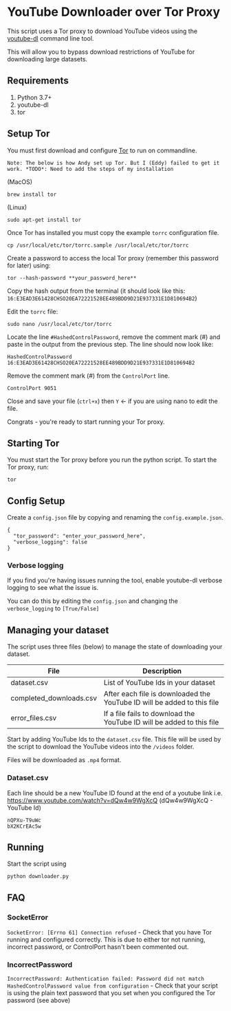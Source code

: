 # YouTube Downloader over Tor Proxy
This script uses a Tor proxy to download YouTube videos using the [youtube-dl](https://github.com/ytdl-org/youtube-dl/blob/master/README.md#readme) command line tool.

This will allow you to bypass download restrictions of YouTube for downloading large datasets.

## Requirements
1. Python 3.7+
2. youtube-dl 
3. tor 

## Setup Tor
You must first download and configure [Tor](https://www.torproject.org/) to run on commandline.
```
Note: The below is how Andy set up Tor. But I (Eddy) failed to get it work. *TODO*: Need to add the steps of my installation
```

(MacOS)
```
brew install tor
```
(Linux)
```
sudo apt-get install tor
```

Once Tor has installed you must copy the example ```torrc``` configuration file.

```
cp /usr/local/etc/tor/torrc.sample /usr/local/etc/tor/torrc
```

Create a password to access the local Tor proxy (remember this password for later) using:

```
tor --hash-password **your_password_here**
```

Copy the hash output from the terminal (it should look like this: ```16:E3EAD3E61428CHSO20EA72221528EE489BDD9D21E937331E1D810694B2```)

Edit the ```torrc``` file:

```
sudo nano /usr/local/etc/tor/torrc
```

Locate the line ```#HashedControlPassword```, remove the comment mark (#) and paste in the output from the previous step. The line should now look like:

```
HashedControlPassword 16:E3EAD3E61428CHSO20EA72221528EE489BDD9D21E937331E1D810694B2
```

Remove the comment mark (#) from the ```ControlPort``` line.
```
ControlPort 9051
```

Close and save your file (```ctrl+x```) then ```Y``` <- if you are using nano to edit the file.

Congrats - you're ready to start running your Tor proxy.

## Starting Tor
You must start the Tor proxy before you run the python script. To start the Tor proxy, run:

```
tor
```

## Config Setup
Create a ```config.json``` file by copying and renaming the ```config.example.json```.

```
{
  "tor_password": "enter_your_password_here",
  "verbose_logging": false
}
```

### Verbose logging
If you find you're having issues running the tool, enable youtube-dl verbose logging to see what the issue is.

You can do this by editing the ```config.json``` and changing the ```verbose_logging``` to ```[True/False]```

## Managing your dataset
The script uses three files (below) to manage the state of downloading your dataset.

| File                      | Description                                                             |
|---------------------------|-------------------------------------------------------------------------|
| dataset\.csv              | List of YouTube Ids in your dataset                                     |
| completed\_downloads\.csv | After each file is downloaded the YouTube ID will be added to this file |
| error\_files\.csv         | If a file fails to download the YouTube ID will be added to this file   |

Start by adding YouTube Ids to the ```dataset.csv``` file. This file will be used by the script to download the YouTube videos into the ```/videos``` folder.

Files will be downloaded as ```.mp4``` format.

### Dataset.csv
Each line should be a new YouTube ID found at the end of a youtube link i.e. https://www.youtube.com/watch?v=dQw4w9WgXcQ (dQw4w9WgXcQ - YouTube Id)

```
nQPXu-T9uWc
bX2KCrEAc5w
```

## Running
Start the script using 
```
python downloader.py
```

## FAQ
### SocketError
```SocketError: [Errno 61] Connection refused``` - Check that you have Tor running and configured correctly. This is due to either tor not running, incorrect password, or ControlPort hasn't been commented out.

### IncorrectPassword
```IncorrectPassword: Authentication failed: Password did not match HashedControlPassword value from configuration``` - Check that your script is using the plain text password that you set when you configured the Tor password (see above)
